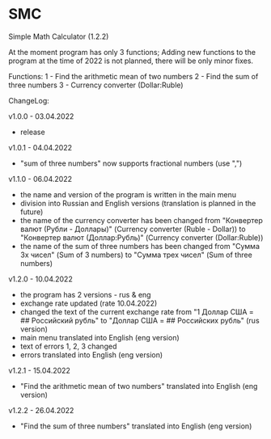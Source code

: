 # SMC
Simple Math Calculator (1.2.2)

At the moment program has only 3 functions;
Adding new functions to the program at the time of 2022 is not planned, there will be only minor fixes.

Functions:
1 - Find the arithmetic mean of two numbers
2 - Find the sum of three numbers
3 - Currency converter (Dollar:Ruble)

ChangeLog:

v1.0.0 - 03.04.2022
- release

v1.0.1 - 04.04.2022
- "sum of three numbers" now supports fractional numbers (use ",")

v1.1.0 - 06.04.2022
- the name and version of the program is written in the main menu
- division into Russian and English versions (translation is planned in the future)
- the name of the currency converter has been changed from "Конвертер валют (Рубли - Доллары)" (Currency converter (Ruble - Dollar)) to "Конвертер валют (Доллар:Рубль)" (Currency converter (Dollar:Ruble))
- the name of the sum of three numbers has been changed from "Сумма 3х чисел" (Sum of 3 numbers) to "Сумма трех чисел" (Sum of three numbers) 

v1.2.0 - 10.04.2022
- the program has 2 versions - rus & eng
- exchange rate updated (rate 10.04.2022)
- changed the text of the current exchange rate from "1 Доллар США = ## Российский рубль" to "Доллар США = ## Российских рубль" (rus version)
- main menu translated into English (eng version)
- text of errors 1, 2, 3 changed
- errors translated into English (eng version)

v1.2.1 - 15.04.2022
- "Find the arithmetic mean of two numbers" translated into English (eng version)

v1.2.2 - 26.04.2022
- "Find the sum of three numbers" translated into English (eng version)
